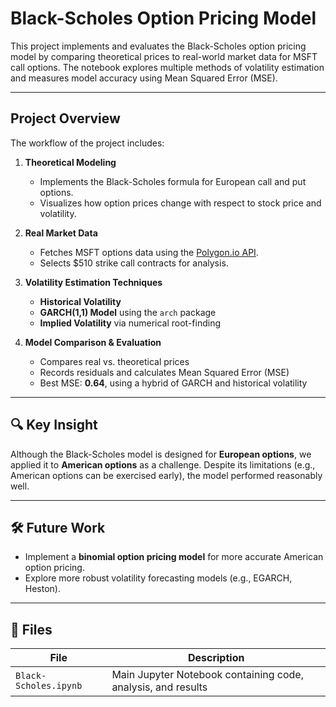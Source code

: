 # Black-Scholes Option Pricing Model

This project implements and evaluates the Black-Scholes option pricing model by comparing theoretical prices to real-world market data for MSFT call options. The notebook explores multiple methods of volatility estimation and measures model accuracy using Mean Squared Error (MSE).

---

## Project Overview

The workflow of the project includes:

1. **Theoretical Modeling**
   - Implements the Black-Scholes formula for European call and put options.
   - Visualizes how option prices change with respect to stock price and volatility.

2. **Real Market Data**
   - Fetches MSFT options data using the [Polygon.io API](https://polygon.io/).
   - Selects $510 strike call contracts for analysis.

3. **Volatility Estimation Techniques**
   - **Historical Volatility**
   - **GARCH(1,1) Model** using the `arch` package
   - **Implied Volatility** via numerical root-finding

4. **Model Comparison & Evaluation**
   - Compares real vs. theoretical prices
   - Records residuals and calculates Mean Squared Error (MSE)
   - Best MSE: **0.64**, using a hybrid of GARCH and historical volatility

---

## 🔍 Key Insight

Although the Black-Scholes model is designed for **European options**, we applied it to **American options** as a challenge. Despite its limitations (e.g., American options can be exercised early), the model performed reasonably well.

---

## 🛠️ Future Work

- Implement a **binomial option pricing model** for more accurate American option pricing.
- Explore more robust volatility forecasting models (e.g., EGARCH, Heston).

---

## 📁 Files

| File | Description |
|------|-------------|
| `Black-Scholes.ipynb` | Main Jupyter Notebook containing code, analysis, and results |

